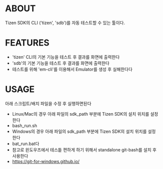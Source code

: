 ABOUT
=====

Tizen SDK의 CLI ('tizen', 'sdb')를 자동 테스트할 수 있는 툴이다.


FEATURES
========

* 'tizen' CLI의 기본 기능을 테스트 후 결과를 화면에 출력한다
* 'sdb'의 기본 기능을 테스트 후 결과를 화면에 출력한다
* 테스트를 위해 'em-cli'를 이용해서 Emulator를 생성 후 실해한다다


USAGE
=====

아래 스크립트/배치 파일을 수정 후 실행하면된다
* Linux/Mac의 경우 아래 파일의 sdk_path 부분에 Tizen SDK의 설치 위치를 설정한다
 * bash_run.sh
* Windows의 경우 아래 파일의 sdk_path 부분에 Tizen SDK의 설치 위치를 설정한다
 * bat_run.bat다
  * 참고로 윈도우즈에서 테스틑 편하게 하기 위해서 standalone git-bash를 설치 후 사용한다
  * https://git-for-windows.github.io/

